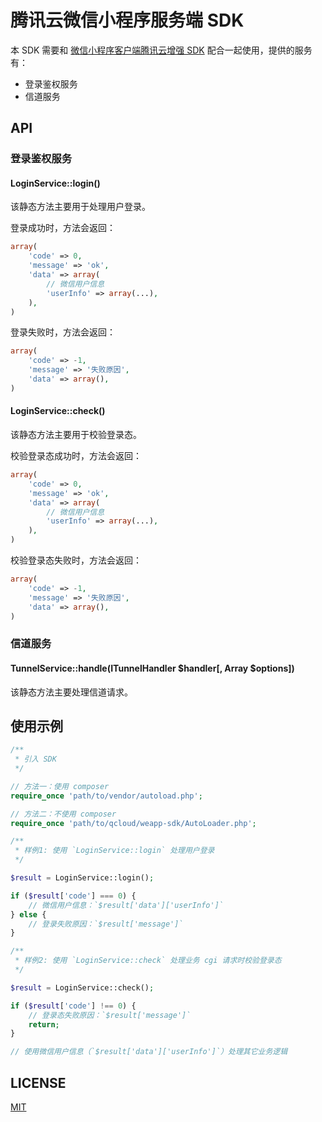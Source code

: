 # 腾讯云微信小程序服务端 SDK

本 SDK 需要和 [微信小程序客户端腾讯云增强 SDK](https://github.com/CFETeam/weapp-client-sdk) 配合一起使用，提供的服务有：

+ 登录鉴权服务
+ 信道服务

## API

### 登录鉴权服务

#### LoginService::login()

该静态方法主要用于处理用户登录。

登录成功时，方法会返回：

```php
array(
    'code' => 0,
    'message' => 'ok',
    'data' => array(
        // 微信用户信息
        'userInfo' => array(...),
    ),
)
```

登录失败时，方法会返回：

```php
array(
    'code' => -1,
    'message' => '失败原因',
    'data' => array(),
)
```

#### LoginService::check()

该静态方法主要用于校验登录态。

校验登录态成功时，方法会返回：

```php
array(
    'code' => 0,
    'message' => 'ok',
    'data' => array(
        // 微信用户信息
        'userInfo' => array(...),
    ),
)
```

校验登录态失败时，方法会返回：

```php
array(
    'code' => -1,
    'message' => '失败原因',
    'data' => array(),
)
```

### 信道服务

#### TunnelService::handle(ITunnelHandler $handler[, Array $options])

该静态方法主要处理信道请求。

## 使用示例

```php
/**
 * 引入 SDK
 */

// 方法一：使用 composer
require_once 'path/to/vendor/autoload.php';

// 方法二：不使用 composer
require_once 'path/to/qcloud/weapp-sdk/AutoLoader.php';
```

```php
/**
 * 样例1: 使用 `LoginService::login` 处理用户登录
 */

$result = LoginService::login();

if ($result['code'] === 0) {
    // 微信用户信息：`$result['data']['userInfo']`
} else {
    // 登录失败原因：`$result['message']`
}
```

```php
/**
 * 样例2: 使用 `LoginService::check` 处理业务 cgi 请求时校验登录态
 */

$result = LoginService::check();

if ($result['code'] !== 0) {
    // 登录态失败原因：`$result['message']`
    return;
}

// 使用微信用户信息（`$result['data']['userInfo']`）处理其它业务逻辑
```

## LICENSE

[MIT](LICENSE)